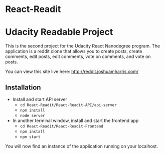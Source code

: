 # React-Readit

# Udacity Readable Project
This is the second project for the Udacity React Nanodegree program.
The application is a reddit clone that allows you to create posts, create comments,
edit posts, edit comments, vote on comments, and vote on posts.

You can view this site live here: http://reddit.joshuamharris.com/

## Installation
* Install and start API server
    - `cd React-Readit/React-Readit-API/api-server`
    - `npm install`
    - `node server`
* In another terminal window, install and start the frontend app
    - `cd React-Readit/React-Readit-Frontend`
    - `npm install`
    - `npm start`

You will now find an instance of the application running on your localhost.
